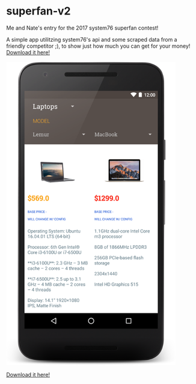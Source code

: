 # superfan-v2
Me and Nate's entry for the 2017 system76 superfan contest!

A simple app utilitzing system76's api and some scraped data from a friendly competitor ;), to show just how much you can get for your money!
<a href="https://github.com/AKiniyalocts/superfan-v2/blob/master/app-release.apk">Download it here!</a>
<br><br>
<img src="https://github.com/AKiniyalocts/superfan-v2/blob/master/screens/main.png?raw=true" height=803 width=450/>

<a href="https://github.com/AKiniyalocts/superfan-v2/blob/master/app-release.apk">Download it here!</a>
